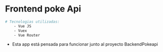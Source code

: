 # Frontend poke Api

```bash
# Tecnologias utilizadas:
    - Vue JS
    - Vuex
    - Vue Router
```

- Esta app está pensada para funcionar junto al proyecto BackendPokeapi